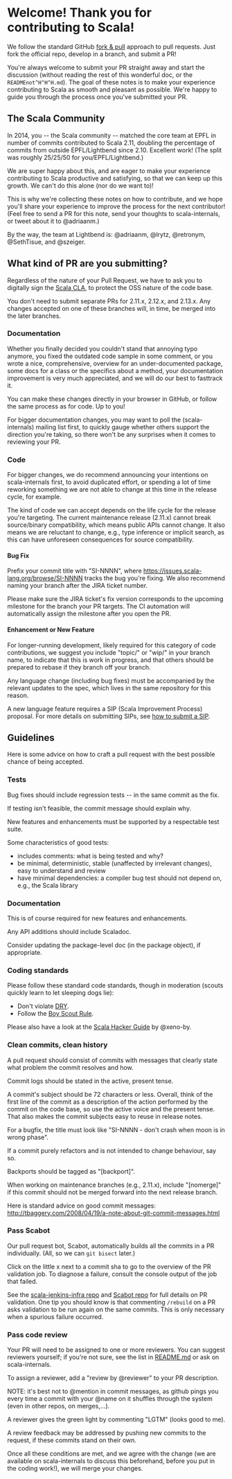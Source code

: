 # Welcome! Thank you for contributing to Scala!
We follow the standard GitHub [fork & pull](https://help.github.com/articles/using-pull-requests/#fork--pull) approach to pull requests. Just fork the official repo, develop in a branch, and submit a PR!

You're always welcome to submit your PR straight away and start the discussion (without reading the rest of this wonderful doc, or the `READMEnot^H^H^H.md`). The goal of these notes is to make your experience contributing to Scala as smooth and pleasant as possible. We're happy to guide you through the process once you've submitted your PR.

## The Scala Community
In 2014, you -- the Scala community -- matched the core team at EPFL in number of commits contributed to Scala 2.11, doubling the percentage of commits from outside EPFL/Lightbend since 2.10. Excellent work! (The split was roughly 25/25/50 for you/EPFL/Lightbend.)

We are super happy about this, and are eager to make your experience contributing to Scala productive and satisfying, so that we can keep up this growth. We can't do this alone (nor do we want to)!

This is why we're collecting these notes on how to contribute, and we hope you'll share your experience to improve the process for the next contributor! (Feel free to send a PR for this note, send your thoughts to scala-internals, or tweet about it to @adriaanm.)

By the way, the team at Lightbend is: @adriaanm, @lrytz, @retronym, @SethTisue, and @szeiger.

## What kind of PR are you submitting?

Regardless of the nature of your Pull Request, we have to ask you to digitally sign the [Scala CLA](http://www.lightbend.com/contribute/cla/scala), to protect the OSS nature of the code base.

You don't need to submit separate PRs for 2.11.x, 2.12.x, and 2.13.x. Any changes accepted on one of these branches will, in time, be merged into the later branches.

### Documentation
Whether you finally decided you couldn't stand that annoying typo anymore, you fixed the outdated code sample in some comment, or you wrote a nice, comprehensive, overview for an under-documented package, some docs for a class or the specifics about a method, your documentation improvement is very much appreciated, and we will do our best to fasttrack it.

You can make these changes directly in your browser in GitHub, or follow the same process as for code. Up to you!

For bigger documentation changes, you may want to poll the (scala-internals) mailing list first, to quickly gauge whether others support the direction you're taking, so there won't be any surprises when it comes to reviewing your PR.

### Code
For bigger changes, we do recommend announcing your intentions on scala-internals first, to avoid duplicated effort, or spending a lot of time reworking something we are not able to change at this time in the release cycle, for example.

The kind of code we can accept depends on the life cycle for the release you're targeting. The current maintenance release (2.11.x) cannot break source/binary compatibility, which means public APIs cannot change. It also means we are reluctant to change, e.g., type inference or implicit search, as this can have unforeseen consequences for source compatibility.

#### Bug Fix

Prefix your commit title with "SI-NNNN", where https://issues.scala-lang.org/browse/SI-NNNN tracks the bug you're fixing. We also recommend naming your branch after the JIRA ticket number.

Please make sure the JIRA ticket's fix version corresponds to the upcoming milestone for the branch your PR targets. The CI automation will automatically assign the milestone after you open the PR.

#### Enhancement or New Feature

For longer-running development, likely required for this category of code contributions, we suggest you include "topic/" or "wip/" in your branch name, to indicate that this is work in progress, and that others should be prepared to rebase if they branch off your branch.

Any language change (including bug fixes) must be accompanied by the relevant updates to the spec, which lives in the same repository for this reason.

A new language feature requires a SIP (Scala Improvement Process) proposal. For more details on submitting SIPs, see [how to submit a SIP](http://docs.scala-lang.org/sips/sip-submission.html).

## Guidelines

Here is some advice on how to craft a pull request with the best possible
chance of being accepted.

### Tests

Bug fixes should include regression tests -- in the same commit as the fix.

If testing isn't feasible, the commit message should explain why.

New features and enhancements must be supported by a respectable test suite.

Some characteristics of good tests:

* includes comments: what is being tested and why?
* be minimal, deterministic, stable (unaffected by irrelevant changes), easy to understand and review
* have minimal dependencies: a compiler bug test should not depend on, e.g., the Scala library

### Documentation

This is of course required for new features and enhancements.

Any API additions should include Scaladoc.

Consider updating the package-level doc (in the package object), if appropriate.

### Coding standards

Please follow these standard code standards, though in moderation (scouts quickly learn to let sleeping dogs lie):

* Don't violate [DRY](http://programmer.97things.oreilly.com/wiki/index.php/Don%27t_Repeat_Yourself).
* Follow the [Boy Scout Rule](http://programmer.97things.oreilly.com/wiki/index.php/The_Boy_Scout_Rule).

Please also have a look at the [Scala Hacker Guide](http://www.scala-lang.org/contribute/hacker-guide.html) by @xeno-by.

### Clean commits, clean history

A pull request should consist of commits with messages that clearly state what problem the commit resolves and how.

Commit logs should be stated in the active, present tense.

A commit's subject should be 72 characters or less.  Overall, think of
the first line of the commit as a description of the action performed
by the commit on the code base, so use the active voice and the
present tense.  That also makes the commit subjects easy to reuse in
release notes.

For a bugfix, the title must look like "SI-NNNN - don't crash when
moon is in wrong phase".

If a commit purely refactors and is not intended to change behaviour,
say so.

Backports should be tagged as "[backport]".

When working on maintenance branches (e.g., 2.11.x), include "[nomerge]"
if this commit should not be merged forward into the next release
branch.

Here is standard advice on good commit messages:
http://tbaggery.com/2008/04/19/a-note-about-git-commit-messages.html

### Pass Scabot

Our pull request bot, Scabot, automatically builds all the commits in a PR individually. (All, so we can `git bisect` later.)

Click on the little x next to a commit sha to go to the overview of the PR validation job. To diagnose a failure, consult the console output of the job that failed.

See the [scala-jenkins-infra repo](https://github.com/scala/scala-jenkins-infra) and [Scabot repo](https://github.com/scala/scabot) for full details on PR validation.  One tip you should know is that commenting `/rebuild` on a PR asks validation to be run again on the same commits. This is only necessary when a spurious failure occurred.

### Pass code review

Your PR will need to be assigned to one or more reviewers.  You can suggest reviewers yourself; if you're not sure, see the list in [README.md](README.md) or ask on scala-internals.

To assign a reviewer, add a "review by @reviewer" to your PR description.

NOTE: it's best not to @mention in commit messages, as github pings you every time a commit with your @name on it shuffles through the system (even in other repos, on merges,...).

A reviewer gives the green light by commenting "LGTM" (looks good to me).

A review feedback may be addressed by pushing new commits to the request, if these commits stand on their own.

Once all these conditions are met, and we agree with the change (we are available on scala-internals to discuss this beforehand, before you put in the coding work!), we will merge your changes.
